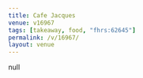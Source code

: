 ```yaml
---
title: Cafe Jacques
venue: v16967
tags: [takeaway, food, "fhrs:62645"]
permalink: /v/16967/
layout: venue
---
```

null